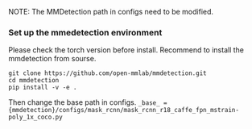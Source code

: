 NOTE:
The MMDetection path in configs need to be modified.

### Set up the mmedetection environment 
Please check the torch version before install. Recommend to install the mmdetection from sourse.
```
git clone https://github.com/open-mmlab/mmdetection.git
cd mmdetection
pip install -v -e .
```
Then change the base path in configs.
```_base_ = {mmdetection}/configs/mask_rcnn/mask_rcnn_r18_caffe_fpn_mstrain-poly_1x_coco.py ```
